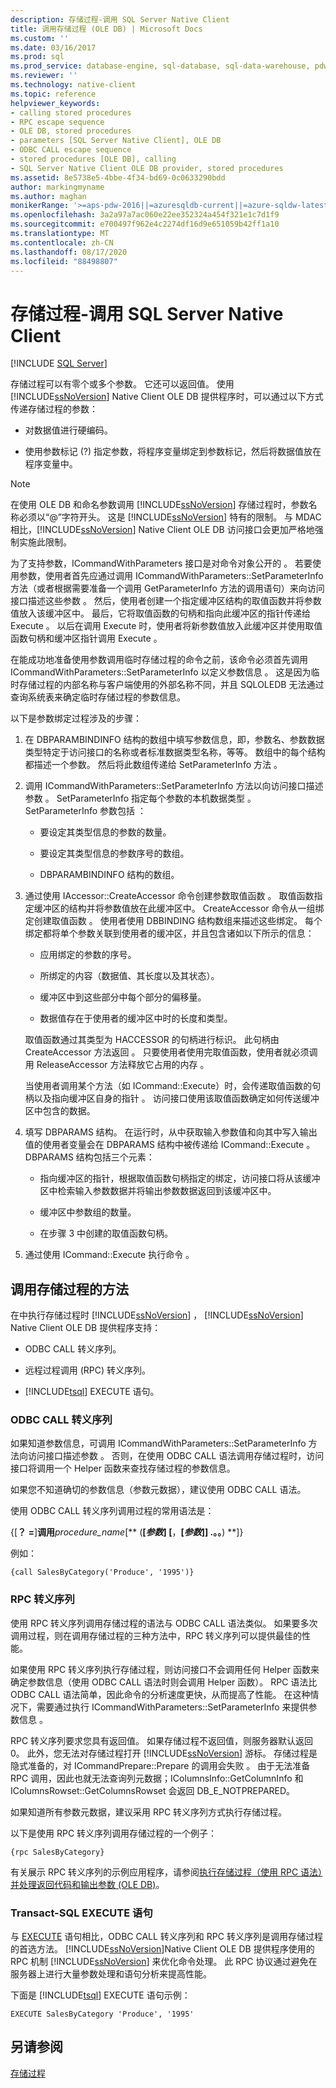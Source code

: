 ```yaml
---
description: 存储过程-调用 SQL Server Native Client
title: 调用存储过程 (OLE DB) | Microsoft Docs
ms.custom: ''
ms.date: 03/16/2017
ms.prod: sql
ms.prod_service: database-engine, sql-database, sql-data-warehouse, pdw
ms.reviewer: ''
ms.technology: native-client
ms.topic: reference
helpviewer_keywords:
- calling stored procedures
- RPC escape sequence
- OLE DB, stored procedures
- parameters [SQL Server Native Client], OLE DB
- ODBC CALL escape sequence
- stored procedures [OLE DB], calling
- SQL Server Native Client OLE DB provider, stored procedures
ms.assetid: 8e5738e5-4bbe-4f34-bd69-0c0633290bdd
author: markingmyname
ms.author: maghan
monikerRange: '>=aps-pdw-2016||=azuresqldb-current||=azure-sqldw-latest||>=sql-server-2016||=sqlallproducts-allversions||>=sql-server-linux-2017||=azuresqldb-mi-current'
ms.openlocfilehash: 3a2a97a7ac060e22ee352324a454f321e1c7d1f9
ms.sourcegitcommit: e700497f962e4c2274df16d9e651059b42ff1a10
ms.translationtype: MT
ms.contentlocale: zh-CN
ms.lasthandoff: 08/17/2020
ms.locfileid: "88498807"
---
```

# <a name="stored-procedures---calling-in-sql-server-native-client"></a>存储过程-调用 SQL Server Native Client
[!INCLUDE [SQL Server](../../../includes/applies-to-version/sql-asdb-asdbmi-asa-pdw.md)]

  存储过程可以有零个或多个参数。 它还可以返回值。 使用 [!INCLUDE[ssNoVersion](../../../includes/ssnoversion-md.md)] Native Client OLE DB 提供程序时，可以通过以下方式传递存储过程的参数：  
  
-   对数据值进行硬编码。  
  
-   使用参数标记 (?) 指定参数，将程序变量绑定到参数标记，然后将数据值放在程序变量中。  
  
> [!NOTE]  
>  在使用 OLE DB 和命名参数调用 [!INCLUDE[ssNoVersion](../../../includes/ssnoversion-md.md)] 存储过程时，参数名称必须以“\@”字符开头。 这是 [!INCLUDE[ssNoVersion](../../../includes/ssnoversion-md.md)] 特有的限制。 与 MDAC 相比，[!INCLUDE[ssNoVersion](../../../includes/ssnoversion-md.md)] Native Client OLE DB 访问接口会更加严格地强制实施此限制。  
  
 为了支持参数，ICommandWithParameters 接口是对命令对象公开的  。 若要使用参数，使用者首先应通过调用 ICommandWithParameters::SetParameterInfo 方法（或者根据需要准备一个调用 GetParameterInfo 方法的调用语句）来向访问接口描述这些参数   。 然后，使用者创建一个指定缓冲区结构的取值函数并将参数值放入该缓冲区中。 最后，它将取值函数的句柄和指向此缓冲区的指针传递给 Execute  。 以后在调用 Execute 时，使用者将新参数值放入此缓冲区并使用取值函数句柄和缓冲区指针调用 Execute   。  
  
 在能成功地准备使用参数调用临时存储过程的命令之前，该命令必须首先调用 ICommandWithParameters::SetParameterInfo 以定义参数信息  。 这是因为临时存储过程的内部名称与客户端使用的外部名称不同，并且 SQLOLEDB 无法通过查询系统表来确定临时存储过程的参数信息。  
  
 以下是参数绑定过程涉及的步骤：  
  
1.  在 DBPARAMBINDINFO 结构的数组中填写参数信息，即，参数名、参数数据类型特定于访问接口的名称或者标准数据类型名称，等等。 数组中的每个结构都描述一个参数。 然后将此数组传递给 SetParameterInfo 方法  。  
  
2.  调用 ICommandWithParameters::SetParameterInfo 方法以向访问接口描述参数  。 SetParameterInfo 指定每个参数的本机数据类型  。 SetParameterInfo 参数包括  ：  
  
    -   要设定其类型信息的参数的数量。  
  
    -   要设定其类型信息的参数序号的数组。  
  
    -   DBPARAMBINDINFO 结构的数组。  
  
3.  通过使用 IAccessor::CreateAccessor 命令创建参数取值函数  。 取值函数指定缓冲区的结构并将参数值放在此缓冲区中。 CreateAccessor 命令从一组绑定创建取值函数  。 使用者使用 DBBINDING 结构数组来描述这些绑定。 每个绑定都将单个参数关联到使用者的缓冲区，并且包含诸如以下所示的信息：  
  
    -   应用绑定的参数的序号。  
  
    -   所绑定的内容（数据值、其长度以及其状态）。  
  
    -   缓冲区中到这些部分中每个部分的偏移量。  
  
    -   数据值存在于使用者的缓冲区中时的长度和类型。  
  
     取值函数通过其类型为 HACCESSOR 的句柄进行标识。 此句柄由 CreateAccessor 方法返回  。 只要使用者使用完取值函数，使用者就必须调用 ReleaseAccessor 方法释放它占用的内存  。  
  
     当使用者调用某个方法（如 ICommand::Execute）时，会传递取值函数的句柄以及指向缓冲区自身的指针  。 访问接口使用该取值函数确定如何传送缓冲区中包含的数据。  
  
4.  填写 DBPARAMS 结构。 在运行时，从中获取输入参数值和向其中写入输出值的使用者变量会在 DBPARAMS 结构中被传递给 ICommand::Execute  。 DBPARAMS 结构包括三个元素：  
  
    -   指向缓冲区的指针，根据取值函数句柄指定的绑定，访问接口将从该缓冲区中检索输入参数数据并将输出参数数据返回到该缓冲区中。  
  
    -   缓冲区中参数组的数量。  
  
    -   在步骤 3 中创建的取值函数句柄。  
  
5.  通过使用 ICommand::Execute 执行命令  。  

## <a name="methods-of-calling-a-stored-procedure"></a>调用存储过程的方法  
 在中执行存储过程时 [!INCLUDE[ssNoVersion](../../../includes/ssnoversion-md.md)] ， [!INCLUDE[ssNoVersion](../../../includes/ssnoversion-md.md)] Native Client OLE DB 提供程序支持：  
  
-   ODBC CALL 转义序列。  
  
-   远程过程调用 (RPC) 转义序列。  
  
-   [!INCLUDE[tsql](../../../includes/tsql-md.md)] EXECUTE 语句。  
  
### <a name="odbc-call-escape-sequence"></a>ODBC CALL 转义序列  
 如果知道参数信息，可调用 ICommandWithParameters::SetParameterInfo 方法向访问接口描述参数  。 否则，在使用 ODBC CALL 语法调用存储过程时，访问接口将调用一个 Helper 函数来查找存储过程的参数信息。  
  
 如果您不知道确切的参数信息（参数元数据），建议使用 ODBC CALL 语法。  
  
 使用 ODBC CALL 转义序列调用过程的常用语法是：  
  
 {[**？ =**]**调用**_procedure_name_[** (**[*参数*] [**，**[*参数*]] .。。**) **]}  
  
 例如：  
  
```  
{call SalesByCategory('Produce', '1995')}  
```  
  
### <a name="rpc-escape-sequence"></a>RPC 转义序列  
 使用 RPC 转义序列调用存储过程的语法与 ODBC CALL 语法类似。 如果要多次调用过程，则在调用存储过程的三种方法中，RPC 转义序列可以提供最佳的性能。  
  
 如果使用 RPC 转义序列执行存储过程，则访问接口不会调用任何 Helper 函数来确定参数信息（使用 ODBC CALL 语法时则会调用 Helper 函数）。 RPC 语法比 ODBC CALL 语法简单，因此命令的分析速度更快，从而提高了性能。 在这种情况下，需要通过执行 ICommandWithParameters::SetParameterInfo 来提供参数信息  。  
  
 RPC 转义序列要求您具有返回值。 如果存储过程不返回值，则服务器默认返回 0。 此外，您无法对存储过程打开 [!INCLUDE[ssNoVersion](../../../includes/ssnoversion-md.md)] 游标。 存储过程是隐式准备的，对 ICommandPrepare::Prepare 的调用会失败  。 由于无法准备 RPC 调用，因此也就无法查询列元数据；IColumnsInfo::GetColumnInfo 和 IColumnsRowset::GetColumnsRowset 会返回 DB_E_NOTPREPARED。  
  
 如果知道所有参数元数据，建议采用 RPC 转义序列方式执行存储过程。  
  
 以下是使用 RPC 转义序列调用存储过程的一个例子：  
  
```  
{rpc SalesByCategory}  
```  
  
 有关展示 RPC 转义序列的示例应用程序，请参阅[执行存储过程（使用 RPC 语法）并处理返回代码和输出参数 &#40;OLE DB&#41;](../../../relational-databases/native-client-ole-db-how-to/results/execute-stored-procedure-with-rpc-and-process-output.md)。  
  
### <a name="transact-sql-execute-statement"></a>Transact-SQL EXECUTE 语句  
 与 [EXECUTE](../../../t-sql/language-elements/execute-transact-sql.md) 语句相比，ODBC CALL 转义序列和 RPC 转义序列是调用存储过程的首选方法。 [!INCLUDE[ssNoVersion](../../../includes/ssnoversion-md.md)]Native Client OLE DB 提供程序使用的 RPC 机制 [!INCLUDE[ssNoVersion](../../../includes/ssnoversion-md.md)] 来优化命令处理。 此 RPC 协议通过避免在服务器上进行大量参数处理和语句分析来提高性能。  
  
 下面是 [!INCLUDE[tsql](../../../includes/tsql-md.md)] EXECUTE  语句示例：  
  
```  
EXECUTE SalesByCategory 'Produce', '1995'  
```  
  
## <a name="see-also"></a>另请参阅  
 [存储过程](../../../relational-databases/native-client/ole-db/stored-procedures.md)  
  
  
